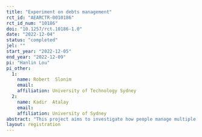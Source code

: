 ```yaml
---
title: "Experiment on debts management"
rct_id: "AEARCTR-0010186"
rct_id_num: "10186"
doi: "10.1257/rct.10186-1.0"
date: "2022-12-04"
status: "completed"
jel: ""
start_year: "2022-12-05"
end_year: "2022-12-09"
pi: "Hanlin Lou"
pi_other:
  1:
    name: Robert  Slonim
    email: 
    affiliation: University of Technology Sydney
  2:
    name: Kadir  Atalay
    email: 
    affiliation: University of Sydney
abstract: "This project aims to investigate how people manage multiple debts. In particular, how they make repayment with limited cash flow. Previous studies indicate that some people prefer paying off smaller debts first when bigger debts have higher interest rates. It may lead to the loss of financial benefits when bigger debts are costly. This project not only attempts to identify such preference but also to investigate whether it is influenced by income, number of debts, and types of debts, and whether the costs of paying off lower higher interest debts are exacerbated if distinct debt products such as BNPL schemes are introduced vs. only credit card debts."
layout: registration
---
```


